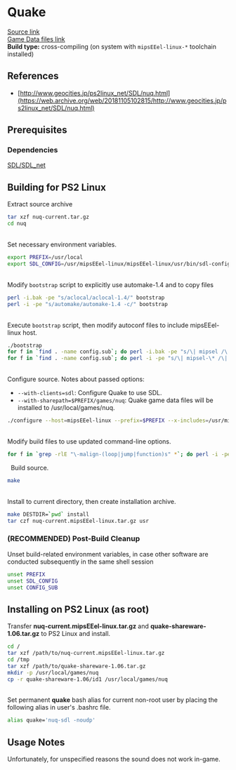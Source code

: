 # Quake

[Source link](https://web.archive.org/web/20050626135551/http://quakeforge.net/files/nuq-current.tar.gz)  
[Game Data files link](https://web.archive.org/web/20020604062310/www.quakeforge.net/files/quake-shareware-1.06.tar.gz)  
**Build type:** cross-compiling (on system with ```mipsEEel-linux-*``` toolchain installed)

## References

* [http://www.geocities.jp/ps2linux_net/SDL/nuq.html](https://web.archive.org/web/20181105102815/http://www.geocities.jp/ps2linux_net/SDL/nuq.html)

## Prerequisites

### Dependencies

[SDL/SDL_net](../SDL)

## Building for PS2 Linux

Extract source archive
```bash
tar xzf nuq-current.tar.gz
cd nuq
```

&nbsp;  
Set necessary environment variables.
```bash
export PREFIX=/usr/local
export SDL_CONFIG=/usr/mipsEEel-linux/mipsEEel-linux/usr/bin/sdl-config
```

&nbsp;  
Modify ```bootstrap``` script to explicitly use automake-1.4 and to copy files
```bash
perl -i.bak -pe "s/aclocal/aclocal-1.4/" bootstrap
perl -i -pe "s/automake/automake-1.4 -c/" bootstrap
```

&nbsp;  
Execute ```bootstrap``` script, then modify autoconf files to include mipsEEel-linux host.
```bash
./bootstrap
for f in `find . -name config.sub`; do perl -i.bak -pe "s/\| mipsel /\| mipsel \| mipsEEel /" "$f"; done
for f in `find . -name config.sub`; do perl -i -pe "s/\| mipsel-\* /\| mipsel-\* | mipsEEel-\* /" "$f"; done
```

&nbsp;  
Configure source. Notes about passed options:  
* ```--with-clients=sdl```: Configure Quake to use SDL.
* ```--with-sharepath=$PREFIX/games/nuq```: Quake game data files will be installed to /usr/local/games/nuq.
```bash
./configure --host=mipsEEel-linux --prefix=$PREFIX --x-includes=/usr/mipsEEel-linux/mipsEEel-linux/usr/X11R6/include --x-libraries=/usr/mipsEEel-linux/mipsEEel-linux/usr/X11R6/lib --with-clients=sdl --with-sharepath=$PREFIX/games/nuq
```

&nbsp;  
Modify build files to use updated command-line options.
```bash
for f in `grep -rlE "\-malign-(loop|jump|function)s" *`; do perl -i -pe "s/-malign-loops/-falign-loops/" "$f"; perl -i -pe "s/-malign-jumps/-falign-jumps/" "$f"; perl -i -pe "s/-malign-functions/-falign-functions/" "$f"; done
```

&nbsp;
Build source.
```bash
make
```

&nbsp;  
Install to current directory, then create installation archive.
```bash
make DESTDIR=`pwd` install
tar czf nuq-current.mipsEEel-linux.tar.gz usr
```

### (RECOMMENDED) Post-Build Cleanup

Unset build-related environment variables, in case other software are conducted subsequently in the same shell session
```bash
unset PREFIX
unset SDL_CONFIG
unset CONFIG_SUB
```

## Installing on PS2 Linux (as root)

Transfer **nuq-current.mipsEEel-linux.tar.gz** and **quake-shareware-1.06.tar.gz** to PS2 Linux and install.
```bash
cd /
tar xzf /path/to/nuq-current.mipsEEel-linux.tar.gz
cd /tmp
tar xzf /path/to/quake-shareware-1.06.tar.gz
mkdir -p /usr/local/games/nuq
cp -r quake-shareware-1.06/id1 /usr/local/games/nuq
```

&nbsp;  
Set permanent **quake** bash alias for current non-root user by placing the following alias in user's .bashrc file.
```bash
alias quake='nuq-sdl -noudp'
```

## Usage Notes

Unfortunately, for unspecified reasons the sound does not work in-game.

